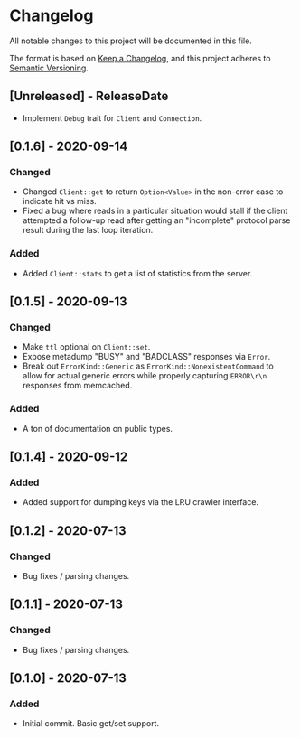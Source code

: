 # Changelog
All notable changes to this project will be documented in this file.

The format is based on [Keep a Changelog](https://keepachangelog.com/en/1.0.0/),
and this project adheres to [Semantic Versioning](https://semver.org/spec/v2.0.0.html).

<!-- next-header -->

## [Unreleased] - ReleaseDate

- Implement `Debug` trait for `Client` and `Connection`.

## [0.1.6] - 2020-09-14
### Changed
- Changed `Client::get` to return `Option<Value>` in the non-error case to indicate hit vs miss.
- Fixed a bug where reads in a particular situation would stall if the client attempted a follow-up
  read after getting an "incomplete" protocol parse result during the last loop iteration.

### Added
- Added `Client::stats` to get a list of statistics from the server.

## [0.1.5] - 2020-09-13
### Changed
- Make `ttl` optional on `Client::set`.
- Expose metadump "BUSY" and "BADCLASS" responses via `Error`.
- Break out `ErrorKind::Generic` as `ErrorKind::NonexistentCommand` to allow for actual generic
  errors while properly capturing `ERROR\r\n` responses from memcached.

### Added
- A ton of documentation on public types.

## [0.1.4] - 2020-09-12
### Added
- Added support for dumping keys via the LRU crawler interface.

## [0.1.2] - 2020-07-13
### Changed
- Bug fixes / parsing changes.

## [0.1.1] - 2020-07-13
### Changed
- Bug fixes / parsing changes.

## [0.1.0] - 2020-07-13
### Added
- Initial commit.  Basic get/set support.

